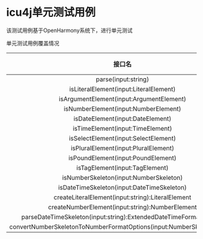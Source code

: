 # icu4j单元测试用例

该测试用例基于OpenHarmony系统下，进行单元测试

单元测试用例覆盖情况

|                         接口名                         | 是否通过	 | 备注  |
|:---------------------------------------------------:|:-----:|:---:|
|                parse(input:string)                | pass  |     |
|               isLiteralElement(input:LiteralElement)                | pass  |     |
|                       isArgumentElement(input:ArgumentElement)                       | pass  |     |
|                       isNumberElement(input:NumberElement)                        | pass  |     |
|                      isDateElement(input:DateElement)                     | pass  |     |
| isTimeElement(input:TimeElement) | pass  |     |
| isSelectElement(input:SelectElement) | pass  |     |
| isPluralElement(input:PluralElement) | pass  |     |
| isPoundElement(input:PoundElement) | pass  |     |
| isTagElement(input:TagElement) | pass  |     |
| isNumberSkeleton(input:NumberSkeleton) | pass  |     |
| isDateTimeSkeleton(input:DateTimeSkeleton) | pass  |     |
| createLiteralElement(input:string):LiteralElement | pass  |     |
| createNumberElement(input:string):NumberElement | pass  |     |
| parseDateTimeSkeleton(input:string):ExtendedDateTimeFormatOptions | pass  |     |
| convertNumberSkeletonToNumberFormatOptions(input:NumberSkeletonToken) | pass  |     |